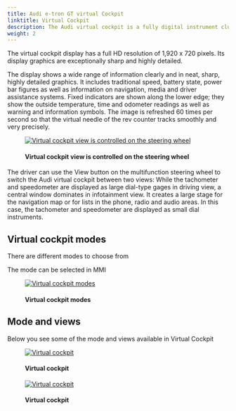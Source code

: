 ```yaml
---
title: Audi e-tron GT virtual Cockpit
linktitle: Virtual Cockpit
description: The Audi virtual cockpit is a fully digital instrument cluster with a 12.3-inch TFT screen.
weight: 2
---
```

<!-- markdownlint-disable MD033 -->
 The virtual cockpit display has a full HD resolution of 1,920 x 720 pixels. Its display graphics are exceptionally sharp and highly detailed.

The display shows a wide range of information clearly and in neat, sharp, highly detailed graphics. It includes traditional speed, battery state, power bar figures as well as information on navigation, media and driver assistance systems. Fixed indicators are shown along the lower edge; they show the outside temperature, time and odometer readings as well as warning and information symbols. The image is refreshed 60 times per second so that the virtual needle of the rev counter tracks smoothly and very precisely.

<figure>
    <a href="https://media.electrichasgoneaudi.net/multimedia/models/e-tron-gt/technology/uiandoperations/virtualcockpit/viewcontrol.jpg">
        <img src="https://media.electrichasgoneaudi.net/multimedia/models/e-tron-gt/technology/uiandoperations/virtualcockpit/viewcontrols.jpg"
        alt="Virtual cockpit view is controlled on the steering wheel" title="Virtual cockpit view is controlled on the steering wheel">
    </a>
    <figcaption><h4>Virtual cockpit view is controlled on the steering wheel</h4></figcaption>
</figure>

The driver can use the View button on the multifunction steering wheel to switch the Audi virtual cockpit between two views: While the tachometer and speedometer are displayed as large dial-type gages in driving view, a central window dominates in infotainment view. It creates a large stage for the navigation map or for lists in the phone, radio and audio areas. In this case, the tachometer and speedometer are displayed as small dial instruments.

## Virtual cockpit modes

There are different modes to choose from

The mode can be selected in MMI

<figure>
    <a href="https://media.electrichasgoneaudi.net/multimedia/models/e-tron-gt/technology/uiandoperations/virtualcockpit/virtualcockpit_settings.jpg">
        <img src="https://media.electrichasgoneaudi.net/multimedia/models/e-tron-gt/technology/uiandoperations/virtualcockpit/virtualcockpit_settingss.jpg"
        alt="Virtual cockpit modes" title="Virtual cockpit modes">
    </a>
    <figcaption><h4>Virtual cockpit modes</h4></figcaption>
</figure>

## Mode and views

Below you see some of the mode and views available in Virtual Cockpit

<figure>
    <a href="https://media.electrichasgoneaudi.net/multimedia/models/e-tron-gt/technology/uiandoperations/virtualcockpit/virtualcockpit_1.jpg">
        <img src="https://media.electrichasgoneaudi.net/multimedia/models/e-tron-gt/technology/uiandoperations/virtualcockpit/virtualcockpit_1s.jpg"
        alt="Virtual cockpit" title="Virtual cockpit">
    </a>
    <figcaption><h4>Virtual cockpit</h4></figcaption>
</figure>

<figure>
    <a href="https://media.electrichasgoneaudi.net/multimedia/models/e-tron-gt/technology/uiandoperations/virtualcockpit/virtualcockpit_2.jpg">
        <img src="https://media.electrichasgoneaudi.net/multimedia/models/e-tron-gt/technology/uiandoperations/virtualcockpit/virtualcockpit_2s.jpg"
        alt="Virtual cockpit" title="Virtual cockpit">
    </a>
    <figcaption><h4>Virtual cockpit</h4></figcaption>
</figure>

